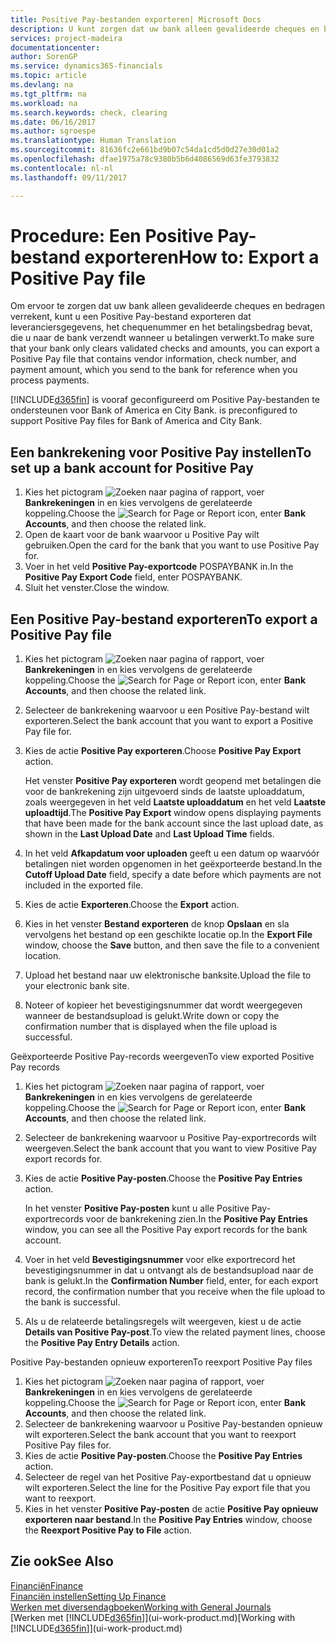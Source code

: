 ```yaml
---
title: Positive Pay-bestanden exporteren| Microsoft Docs
description: U kunt zorgen dat uw bank alleen gevalideerde cheques en bedragen verrekent door een Positive Pay-bestand te exporteren dat gegevens over leveranciers en betalingen bevat.
services: project-madeira
documentationcenter: 
author: SorenGP
ms.service: dynamics365-financials
ms.topic: article
ms.devlang: na
ms.tgt_pltfrm: na
ms.workload: na
ms.search.keywords: check, clearing
ms.date: 06/16/2017
ms.author: sgroespe
ms.translationtype: Human Translation
ms.sourcegitcommit: 81636fc2e661bd9b07c54da1cd5d0d27e30d01a2
ms.openlocfilehash: dfae1975a78c9380b5b6d4086569d63fe3793832
ms.contentlocale: nl-nl
ms.lasthandoff: 09/11/2017

---
```

# <a name="how-to-export-a-positive-pay-file"></a><span data-ttu-id="a1d15-103">Procedure: Een Positive Pay-bestand exporteren</span><span class="sxs-lookup"><span data-stu-id="a1d15-103">How to: Export a Positive Pay file</span></span>
<span data-ttu-id="a1d15-104">Om ervoor te zorgen dat uw bank alleen gevalideerde cheques en bedragen verrekent, kunt u een Positive Pay-bestand exporteren dat leveranciersgegevens, het chequenummer en het betalingsbedrag bevat, die u naar de bank verzendt wanneer u betalingen verwerkt.</span><span class="sxs-lookup"><span data-stu-id="a1d15-104">To make sure that your bank only clears validated checks and amounts, you can export a Positive Pay file that contains vendor information, check number, and payment amount, which you send to the bank for reference when you process payments.</span></span>

[!INCLUDE[d365fin](includes/d365fin_md.md)]<span data-ttu-id="a1d15-105"> is vooraf geconfigureerd om Positive Pay-bestanden te ondersteunen voor Bank of America en City Bank.</span><span class="sxs-lookup"><span data-stu-id="a1d15-105"> is preconfigured to support Positive Pay files for Bank of America and City Bank.</span></span>

## <a name="to-set-up-a-bank-account-for-positive-pay"></a><span data-ttu-id="a1d15-106">Een bankrekening voor Positive Pay instellen</span><span class="sxs-lookup"><span data-stu-id="a1d15-106">To set up a bank account for Positive Pay</span></span>
1. <span data-ttu-id="a1d15-107">Kies het pictogram ![Zoeken naar pagina of rapport](media/ui-search/search_small.png "pictogram Zoeken naar pagina of rapport"), voer **Bankrekeningen** in en kies vervolgens de gerelateerde koppeling.</span><span class="sxs-lookup"><span data-stu-id="a1d15-107">Choose the ![Search for Page or Report](media/ui-search/search_small.png "Search for Page or Report icon") icon, enter **Bank Accounts**, and then choose the related link.</span></span>
2. <span data-ttu-id="a1d15-108">Open de kaart voor de bank waarvoor u Positive Pay wilt gebruiken.</span><span class="sxs-lookup"><span data-stu-id="a1d15-108">Open the card for the bank that you want to use Positive Pay for.</span></span>
3. <span data-ttu-id="a1d15-109">Voer in het veld **Positive Pay-exportcode** POSPAYBANK in.</span><span class="sxs-lookup"><span data-stu-id="a1d15-109">In the **Positive Pay Export Code** field, enter POSPAYBANK.</span></span>
4. <span data-ttu-id="a1d15-110">Sluit het venster.</span><span class="sxs-lookup"><span data-stu-id="a1d15-110">Close the window.</span></span>

## <a name="to-export-a-positive-pay-file"></a><span data-ttu-id="a1d15-111">Een Positive Pay-bestand exporteren</span><span class="sxs-lookup"><span data-stu-id="a1d15-111">To export a Positive Pay file</span></span>
1. <span data-ttu-id="a1d15-112">Kies het pictogram ![Zoeken naar pagina of rapport](media/ui-search/search_small.png "pictogram Zoeken naar pagina of rapport"), voer **Bankrekeningen** in en kies vervolgens de gerelateerde koppeling.</span><span class="sxs-lookup"><span data-stu-id="a1d15-112">Choose the ![Search for Page or Report](media/ui-search/search_small.png "Search for Page or Report icon") icon, enter **Bank Accounts**, and then choose the related link.</span></span>
2. <span data-ttu-id="a1d15-113">Selecteer de bankrekening waarvoor u een Positive Pay-bestand wilt exporteren.</span><span class="sxs-lookup"><span data-stu-id="a1d15-113">Select the bank account that you want to export a Positive Pay file for.</span></span>
3. <span data-ttu-id="a1d15-114">Kies de actie **Positive Pay exporteren**.</span><span class="sxs-lookup"><span data-stu-id="a1d15-114">Choose **Positive Pay Export** action.</span></span>

    <span data-ttu-id="a1d15-115">Het venster **Positive Pay exporteren** wordt geopend met betalingen die voor de bankrekening zijn uitgevoerd sinds de laatste uploaddatum, zoals weergegeven in het veld **Laatste uploaddatum** en het veld **Laatste uploadtijd**.</span><span class="sxs-lookup"><span data-stu-id="a1d15-115">The **Positive Pay Export** window opens displaying payments that have been made for the bank account since the last upload date, as shown in the **Last Upload Date** and **Last Upload Time** fields.</span></span>
4. <span data-ttu-id="a1d15-116">In het veld **Afkapdatum voor uploaden** geeft u een datum op waarvóór betalingen niet worden opgenomen in het geëxporteerde bestand.</span><span class="sxs-lookup"><span data-stu-id="a1d15-116">In the **Cutoff Upload Date** field, specify a date before which payments are not included in the exported file.</span></span>
5. <span data-ttu-id="a1d15-117">Kies de actie **Exporteren**.</span><span class="sxs-lookup"><span data-stu-id="a1d15-117">Choose the **Export** action.</span></span>
6. <span data-ttu-id="a1d15-118">Kies in het venster **Bestand exporteren** de knop **Opslaan** en sla vervolgens het bestand op een geschikte locatie op.</span><span class="sxs-lookup"><span data-stu-id="a1d15-118">In the **Export File** window, choose the **Save** button, and then save the file to a convenient location.</span></span>
7. <span data-ttu-id="a1d15-119">Upload het bestand naar uw elektronische banksite.</span><span class="sxs-lookup"><span data-stu-id="a1d15-119">Upload the file to your electronic bank site.</span></span>
8. <span data-ttu-id="a1d15-120">Noteer of kopieer het bevestigingsnummer dat wordt weergegeven wanneer de bestandsupload is gelukt.</span><span class="sxs-lookup"><span data-stu-id="a1d15-120">Write down or copy the confirmation number that is displayed when the file upload is successful.</span></span>

<span data-ttu-id="a1d15-121">Geëxporteerde Positive Pay-records weergeven</span><span class="sxs-lookup"><span data-stu-id="a1d15-121">To view exported Positive Pay records</span></span>

1. <span data-ttu-id="a1d15-122">Kies het pictogram ![Zoeken naar pagina of rapport](media/ui-search/search_small.png "pictogram Zoeken naar pagina of rapport"), voer **Bankrekeningen** in en kies vervolgens de gerelateerde koppeling.</span><span class="sxs-lookup"><span data-stu-id="a1d15-122">Choose the ![Search for Page or Report](media/ui-search/search_small.png "Search for Page or Report icon") icon, enter **Bank Accounts**, and then choose the related link.</span></span>
2. <span data-ttu-id="a1d15-123">Selecteer de bankrekening waarvoor u Positive Pay-exportrecords wilt weergeven.</span><span class="sxs-lookup"><span data-stu-id="a1d15-123">Select the bank account that you want to view Positive Pay export records for.</span></span>
3. <span data-ttu-id="a1d15-124">Kies de actie **Positive Pay-posten**.</span><span class="sxs-lookup"><span data-stu-id="a1d15-124">Choose the **Positive Pay Entries** action.</span></span>

    <span data-ttu-id="a1d15-125">In het venster **Positive Pay-posten** kunt u alle Positive Pay-exportrecords voor de bankrekening zien.</span><span class="sxs-lookup"><span data-stu-id="a1d15-125">In the **Positive Pay Entries** window, you can see all the Positive Pay export records for the bank account.</span></span>
4. <span data-ttu-id="a1d15-126">Voer in het veld **Bevestigingsnummer** voor elke exportrecord het bevestigingsnummer in dat u ontvangt als de bestandsupload naar de bank is gelukt.</span><span class="sxs-lookup"><span data-stu-id="a1d15-126">In the **Confirmation Number** field, enter, for each export record, the confirmation number that you receive when the file upload to the bank is successful.</span></span>
5. <span data-ttu-id="a1d15-127">Als u de relateerde betalingsregels wilt weergeven, kiest u de actie **Details van Positive Pay-post**.</span><span class="sxs-lookup"><span data-stu-id="a1d15-127">To view the related payment lines, choose the **Positive Pay Entry Details** action.</span></span>

<span data-ttu-id="a1d15-128">Positive Pay-bestanden opnieuw exporteren</span><span class="sxs-lookup"><span data-stu-id="a1d15-128">To reexport Positive Pay files</span></span>

1. <span data-ttu-id="a1d15-129">Kies het pictogram ![Zoeken naar pagina of rapport](media/ui-search/search_small.png "pictogram Zoeken naar pagina of rapport"), voer **Bankrekeningen** in en kies vervolgens de gerelateerde koppeling.</span><span class="sxs-lookup"><span data-stu-id="a1d15-129">Choose the ![Search for Page or Report](media/ui-search/search_small.png "Search for Page or Report icon") icon, enter **Bank Accounts**, and then choose the related link.</span></span>
2. <span data-ttu-id="a1d15-130">Selecteer de bankrekening waarvoor u Positive Pay-bestanden opnieuw wilt exporteren.</span><span class="sxs-lookup"><span data-stu-id="a1d15-130">Select the bank account that you want to reexport Positive Pay files for.</span></span>
3. <span data-ttu-id="a1d15-131">Kies de actie **Positive Pay-posten**.</span><span class="sxs-lookup"><span data-stu-id="a1d15-131">Choose the **Positive Pay Entries** action.</span></span>
4. <span data-ttu-id="a1d15-132">Selecteer de regel van het Positive Pay-exportbestand dat u opnieuw wilt exporteren.</span><span class="sxs-lookup"><span data-stu-id="a1d15-132">Select the line for the Positive Pay export file that you want to reexport.</span></span>
5. <span data-ttu-id="a1d15-133">Kies in het venster **Positive Pay-posten** de actie **Positive Pay opnieuw exporteren naar bestand**.</span><span class="sxs-lookup"><span data-stu-id="a1d15-133">In the **Positive Pay Entries** window, choose the **Reexport Positive Pay to File** action.</span></span>

## <a name="see-also"></a><span data-ttu-id="a1d15-134">Zie ook</span><span class="sxs-lookup"><span data-stu-id="a1d15-134">See Also</span></span>
[<span data-ttu-id="a1d15-135">Financiën</span><span class="sxs-lookup"><span data-stu-id="a1d15-135">Finance</span></span>](finance.md)  
[<span data-ttu-id="a1d15-136">Financiën instellen</span><span class="sxs-lookup"><span data-stu-id="a1d15-136">Setting Up Finance</span></span>](finance-setup-finance.md)  
[<span data-ttu-id="a1d15-137">Werken met diversendagboeken</span><span class="sxs-lookup"><span data-stu-id="a1d15-137">Working with General Journals</span></span>](ui-work-general-journals.md)  
<span data-ttu-id="a1d15-138">[Werken met [!INCLUDE[d365fin](includes/d365fin_md.md)]](ui-work-product.md)</span><span class="sxs-lookup"><span data-stu-id="a1d15-138">[Working with [!INCLUDE[d365fin](includes/d365fin_md.md)]](ui-work-product.md)</span></span>

